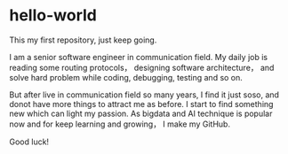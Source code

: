 # hello-world
This my first repository, just keep going.

I am a senior software engineer in communication field. My daily job is reading some routing protocols， designing software architecture， and solve hard problem while coding, debugging, testing and so on.

But after live in communication field so many years, I find it just soso, and donot have more things to attract me as before. I start to find something new which can light my passion. As bigdata and AI technique is popular now and for keep learning and growing， I make my GitHub.

Good luck!
